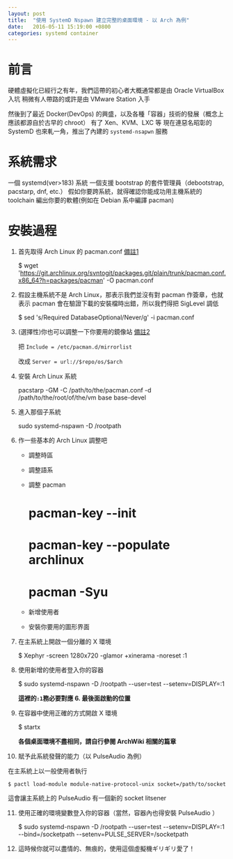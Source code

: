 ```yaml
---
layout: post
title:  "使用 SystemD Nspawn 建立完整的桌面環境 - 以 Arch 為例"
date:   2016-05-11 15:19:00 +0800
categories: systemd container
---
```


前言
====
硬體虛擬化已經行之有年，我們這帶的初心者大概通常都是由 Oracle VirtualBox 入坑
稍微有人帶路的或許是由 VMware Station 入手

然後到了最近 Docker(DevOps) 的興盛，以及各種「容器」技術的發展（概念上應該都源自於古早的 chroot）
有了 Xen、KVM、LXC 等
現在連惡名昭彰的 SystemD 也來軋一角，推出了內建的 `systemd-nsapwn` 服務

系統需求
=======

一個 systemd(ver>183) 系統
一個支援 bootstrap 的套件管理員（debootstrap, pacstarp, dnf, etc.）
假如你要跨系統，就得確認你能成功用主機系統的 toolchain 編出你要的軟體(例如在 Debian 系中編譯 pacman)

安裝過程
=======

1. 首先取得 Arch Linux 的 pacman.conf [備註1][1]

    $ wget 'https://git.archlinux.org/svntogit/packages.git/plain/trunk/pacman.conf.x86_64?h=packages/pacman' -O pacman.conf

2. 假設主機系統不是 Arch Linux，那表示我們並沒有對 pacman 作簽章，也就表示 pacman 會在驗證下載的安裝檔時出錯，所以我們得把 SigLevel 調低

    $ sed 's/Required DatabaseOptional/Never/g' -i pacman.conf

3. (選擇性)你也可以調整一下你要用的鏡像站 [備註2][2]

   把 `Include = /etc/pacman.d/mirrorlist` 

   改成 `Server = url://$repo/os/$arch`

4. 安裝 Arch Linux 系統

    pacstarp -GM -C /path/to/the/pacman.conf -d /path/to/the/root/of/the/vm base base-devel
    
5. 進入那個子系統

    sudo systemd-nspawn -D /rootpath
    
6. 作一些基本的 Arch Linux 調整吧

   * 調整時區
   * 調整語系 
   * 調整 pacman
   
        # pacman-key --init
        # pacman-key --populate archlinux
        # pacman -Syu

   * 新增使用者
   * 安裝你要用的圖形界面

7. 在主系統上開啟一個分離的 X 環境

    $ Xephyr -screen 1280x720 -glamor +xinerama -noreset :1
    
8. 使用新增的使用者登入你的容器

    $ sudo systemd-nspawn -D /rootpath --user=test --setenv=DISPLAY=:1
    
   **這裡的`:1`務必要對應 6. 最後面啟動的位置**

9. 在容器中使用正確的方式開啟 X 環境

    $ startx

   **各個桌面環境不盡相同，請自行參閱 ArchWiki 相關的篇章**

10. 賦予此系統發聲的能力（以 PulseAudio 為例）

   在主系統上以一般使用者執行

    $ pactl load-module module-native-protocol-unix socket=/path/to/socket
    
   這會讓主系統上的 PulseAudio 有一個新的 socket litsener
 
11. 使用正確的環境變數登入你的容器（當然，容器內也得安裝 PulseAudio ）

    $ sudo systemd-nspawn -D /rootpath --user=test --setenv=DISPLAY=:1 --bind=/socketpath --setenv=PULSE_SERVER=/socketpath
    
12. 這時候你就可以盡情的、無痕的，使用這個虛擬機ギリギリ愛了！

[1]: https://git.archlinux.org/svntogit/packages.git/plain/trunk/pacman.conf.x86_64?h=packages/pacman "上游的原始檔"
[2]: https://git.archlinux.org/svntogit/packages.git/plain/trunk/mirrorlist?h=packages/pacman-mirrorlist "上游的原始檔"
